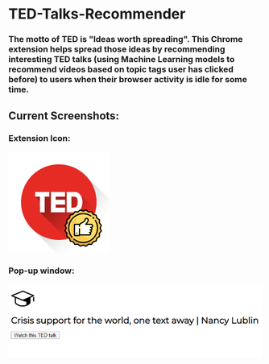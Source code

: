# TED-Talks-Recommender

### The motto of TED is "Ideas worth spreading". This Chrome extension helps spread those ideas by recommending interesting TED talks (using Machine Learning models to recommend videos based on topic tags user has clicked before) to users when their browser activity is idle for some time.

## Current Screenshots:

### Extension Icon:
![extension-icon](https://github.com/JoyceHe1998/TED-Talks-Recommender/blob/master/TED-round-200.png)

### Pop-up window:
![pop-up-window](https://github.com/JoyceHe1998/TED-Talks-Recommender/blob/master/screenshots/webPage.png)
